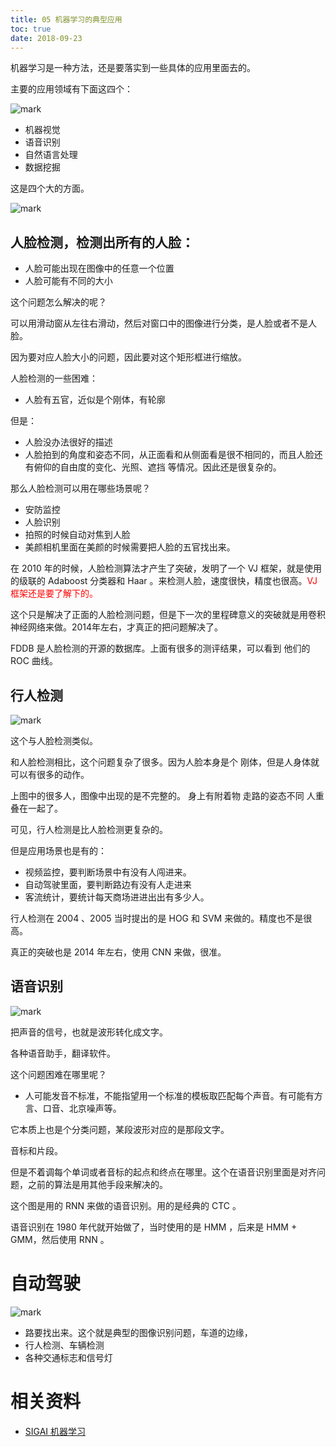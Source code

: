 ```yaml
---
title: 05 机器学习的典型应用
toc: true
date: 2018-09-23
---
```

机器学习是一种方法，还是要落实到一些具体的应用里面去的。

主要的应用领域有下面这四个：

![mark](http://pacdb2bfr.bkt.clouddn.com/blog/image/180923/D2CC7dbgB0.png?imageslim)

- 机器视觉
- 语音识别
- 自然语言处理
- 数据挖掘

这是四个大的方面。

![mark](http://pacdb2bfr.bkt.clouddn.com/blog/image/180923/9G3FE0fLFl.png?imageslim)






## 人脸检测，检测出所有的人脸：

- 人脸可能出现在图像中的任意一个位置
- 人脸可能有不同的大小

这个问题怎么解决的呢？

可以用滑动窗从左往右滑动，然后对窗口中的图像进行分类，是人脸或者不是人脸。

因为要对应人脸大小的问题，因此要对这个矩形框进行缩放。

人脸检测的一些困难：

- 人脸有五官，近似是个刚体，有轮廓

但是：

- 人脸没办法很好的描述
- 人脸拍到的角度和姿态不同，从正面看和从侧面看是很不相同的，而且人脸还有俯仰的自由度的变化、光照、遮挡 等情况。因此还是很复杂的。

那么人脸检测可以用在哪些场景呢？

- 安防监控
- 人脸识别
- 拍照的时候自动对焦到人脸
- 美颜相机里面在美颜的时候需要把人脸的五官找出来。

在 2010 年的时候，人脸检测算法才产生了突破，发明了一个 VJ 框架，就是使用的级联的 Adaboost 分类器和 Haar 。来检测人脸，速度很快，精度也很高。<span style="color:red;">VJ 框架还是要了解下的。</span>

这个只是解决了正面的人脸检测问题，但是下一次的里程碑意义的突破就是用卷积神经网络来做。2014年左右，才真正的把问题解决了。

FDDB 是人脸检测的开源的数据库。上面有很多的测评结果，可以看到 他们的 ROC 曲线。






## 行人检测

![mark](http://pacdb2bfr.bkt.clouddn.com/blog/image/180923/ilh4EGD6b5.png?imageslim)

这个与人脸检测类似。

和人脸检测相比，这个问题复杂了很多。因为人脸本身是个 刚体，但是人身体就可以有很多的动作。

上图中的很多人，图像中出现的是不完整的。
身上有附着物
走路的姿态不同
人重叠在一起了。


可见，行人检测是比人脸检测更复杂的。

但是应用场景也是有的：

- 视频监控，要判断场景中有没有人闯进来。
- 自动驾驶里面，要判断路边有没有人走进来
- 客流统计，要统计每天商场进进出出有多少人。

行人检测在 2004 、2005 当时提出的是  HOG 和 SVM 来做的。精度也不是很高。

真正的突破也是 2014 年左右，使用 CNN 来做，很准。






## 语音识别

![mark](http://pacdb2bfr.bkt.clouddn.com/blog/image/180923/1ckFcI9iD9.png?imageslim)

把声音的信号，也就是波形转化成文字。

各种语音助手，翻译软件。

这个问题困难在哪里呢？

- 人可能发音不标准，不能指望用一个标准的模板取匹配每个声音。有可能有方言、口音、北京噪声等。


它本质上也是个分类问题，某段波形对应的是那段文字。

音标和片段。

但是不着调每个单词或者音标的起点和终点在哪里。这个在语音识别里面是对齐问题，之前的算法是用其他手段来解决的。

这个图是用的 RNN 来做的语音识别。用的是经典的 CTC 。

语音识别在 1980 年代就开始做了，当时使用的是  HMM ，后来是 HMM + GMM，然后使用 RNN 。


# 自动驾驶

![mark](http://pacdb2bfr.bkt.clouddn.com/blog/image/180923/khDkehdEIL.png?imageslim)

- 路要找出来。这个就是典型的图像识别问题，车道的边缘，
- 行人检测、车辆检测
- 各种交通标志和信号灯





# 相关资料

- [SIGAI 机器学习](http://sigai.cn/index.php?r=front/viewcourse&id=13)
